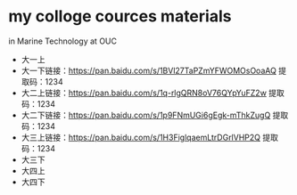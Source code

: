 # my colloge cources materials 
in Marine Technology at OUC 
- 大一上
- 大一下链接：https://pan.baidu.com/s/1BVl27TaPZmYFWOMOsOoaAQ 提取码：1234 
- 大二上链接：https://pan.baidu.com/s/1q-rlgQRN8oV76QYpYuFZ2w 提取码：1234 
- 大二下链接：https://pan.baidu.com/s/1p9FNmUGi6gEgk-mThkZugQ 提取码：1234 
- 大三上链接：https://pan.baidu.com/s/1H3FiglqaemLtrDGrlVHP2Q 提取码：1234 
- 大三下
- 大四上
- 大四下
